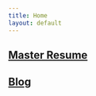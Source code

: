 ```yaml
---
title: Home
layout: default
---
```

## [Master Resume](./master-resume.md)
<!--## Past Projects-->
<!--## Awards/Recognition-->
## [Blog](./blog.md)
